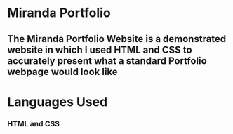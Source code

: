 # Miranda Portfolio
## The Miranda Portfolio Website is a demonstrated website in which I used HTML and CSS to accurately present what a standard Portfolio webpage would look like

# Languages Used
### HTML and CSS